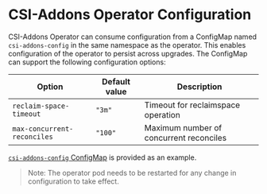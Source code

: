 # CSI-Addons Operator Configuration

CSI-Addons Operator can consume configuration from a ConfigMap named `csi-addons-config`
in the same namespace as the operator. This enables configuration of the operator to persist across
upgrades. The ConfigMap can support the following configuration options:

| Option                        | Default value   | Description                                   |
| ----------------------------- | --------------- | --------------------------------------------- |
| `reclaim-space-timeout`       | `"3m"`          | Timeout for reclaimspace operation            |
| `max-concurrent-reconciles`   | `"100"`         | Maximum number of concurrent reconciles       |

[`csi-addons-config` ConfigMap](../deploy/controller/csi-addons-config.yaml) is provided as an example.

> Note: The operator pod needs to be restarted for any change in configuration to take effect.
